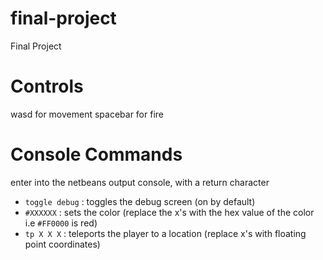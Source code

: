 # final-project
Final Project

# Controls
wasd for movement
spacebar for fire

# Console Commands

enter into the netbeans output console, with a return character

 - `toggle debug` : toggles the debug screen (on by default)
 - `#XXXXXX` : sets the color (replace the x's with the hex value of the color i.e `#FF0000` is red)
 - `tp X X X` : teleports the player to a location (replace x's with floating point coordinates)
